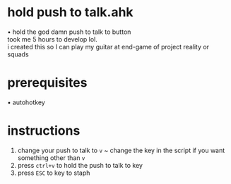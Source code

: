 # hold push to talk.ahk
• hold the god damn push to talk to button\
took me 5 hours to develop lol.\
i created this so I can play my guitar at end-game of project reality or squads

# prerequisites
• autohotkey

# instructions
1. change your push to talk to `v` 
  ~ change the key in the script if you want something other than `v`
2. press `ctrl+v` to hold the push to talk to key
3. press `ESC` to key to staph 
